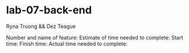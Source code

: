 # lab-07-back-end

Ryna Truong && Dez Teague

Number and name of feature:
Estimate of time needed to complete:
Start time:
Finish time:
Actual time needed to complete: